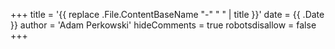 +++
title = '{{ replace .File.ContentBaseName "-" " " | title }}'
date = {{ .Date }}
author = 'Adam Perkowski'
hideComments = true
robotsdisallow = false
+++
